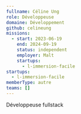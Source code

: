 ```yaml
---
fullname: Céline Ung
role: Développeuse
domaine: Développement
github: celineung
missions:
  - start: 2023-06-19
    end: 2024-09-19
    status: independent
    employer: Malt
    startups:
      - l-immersion-facile
startups:
  - l-immersion-facile
memberType: autre
teams: []
---
```

Développeuse fullstack
